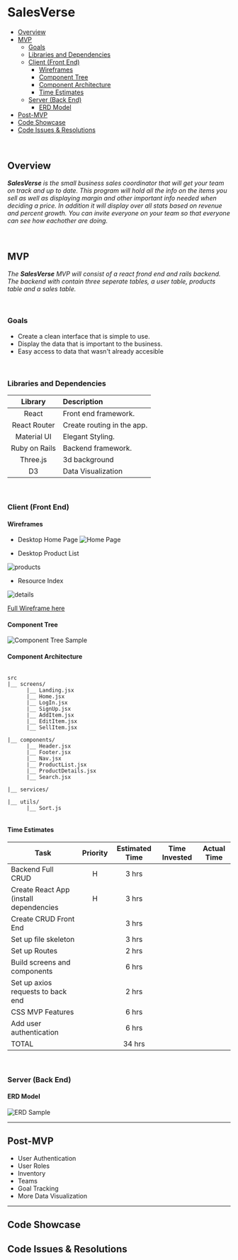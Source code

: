 # SalesVerse <!-- omit in toc -->


- [Overview](#overview)
- [MVP](#mvp)
  - [Goals](#goals)
  - [Libraries and Dependencies](#libraries-and-dependencies)
  - [Client (Front End)](#client-front-end)
    - [Wireframes](#wireframes)
    - [Component Tree](#component-tree)
    - [Component Architecture](#component-architecture)
    - [Time Estimates](#time-estimates)
  - [Server (Back End)](#server-back-end)
    - [ERD Model](#erd-model)
- [Post-MVP](#post-mvp)
- [Code Showcase](#code-showcase)
- [Code Issues & Resolutions](#code-issues--resolutions)

<br>

## Overview

_**SalesVerse** is the small business sales coordinator that will get your team on track and up to date. This program will hold all the info on the items you sell as well as displaying margin and other important info needed when deciding a price. In addition it will display over all stats based on revenue and percent growth. You can invite everyone on your team so that everyone can see how eachother are doing._


<br>

## MVP



_The **SalesVerse** MVP will consist of a react frond end and rails backend. The backend with contain three seperate tables, a user table, products table and a sales table._

<br>

### Goals

- Create a clean interface that is simple to use.
- Display the data that is important to the business.
- Easy access to data that wasn't already accesible


<br>

### Libraries and Dependencies



|     Library      | Description                                |
| :--------------: | :----------------------------------------- |
|      React       | Front end framework.|
|   React Router   | Create routing in the app.|
| Material UI | Elegant Styling. |
|     Ruby on Rails     | Backend framework.|
|  Three.js  | 3d background|
| D3 | Data Visualization |

<br>

### Client (Front End)

#### Wireframes


- Desktop Home Page
![Home Page](ReadMeAssets/home.png "home")

- Desktop Product List

![products](ReadMeAssets/details.png "details")

- Resource Index

![details](ReadMeAssets/Product.png "product details")


[Full Wireframe here](https://www.figma.com/file/eywNmVbpBVpSdbPavkAIx8/SalesVerse?node-id=0%3A1)


#### Component Tree


![Component Tree Sample](ReadMeAssets/ComponentTree.png)

#### Component Architecture


``` structure

src
|__ screens/
      |__ Landing.jsx
      |__ Home.jsx
      |__ LogIn.jsx
      |__ SignUp.jsx
      |__ AddItem.jsx
      |__ EditItem.jsx
      |__ SellItem.jsx
      
|__ components/
      |__ Header.jsx
      |__ Footer.jsx
      |__ Nav.jsx
      |__ ProductList.jsx
      |__ ProductDetails.jsx
      |__ Search.jsx

|__ services/

|__ utils/
      |__ Sort.js


```

#### Time Estimates


| Task                | Priority | Estimated Time | Time Invested | Actual Time |
| ------------------- | :------: | :------------: | :-----------: | :---------: |
| Backend Full CRUD    |    H    |     3 hrs      |        |      |
| Create React App (install dependencies|    H     |     3 hrs      |       |        |
| Create CRUD Front End               |          |     3 hrs      |         |       |
| Set up file skeleton              |          |     3 hrs      |        |         |
| Set up Routes            |          |     2 hrs      |         |        |
| Build screens and components            |          |     6 hrs      |         |         |
| Set up axios requests to back end          |          |     2 hrs      |         |         |
| CSS MVP Features          |          |     6 hrs      |         |         |
| Add user authentication          |          |     6 hrs      |         |         |
| TOTAL          |          |     34 hrs      |         |         |


<br>

### Server (Back End)

#### ERD Model


![ERD Sample](ReadMeAssets/ERD.png)
<br>

***

## Post-MVP

- User Authentication
- User Roles
- Inventory
- Teams
- Goal Tracking
- More Data Visualization
***

## Code Showcase


## Code Issues & Resolutions


